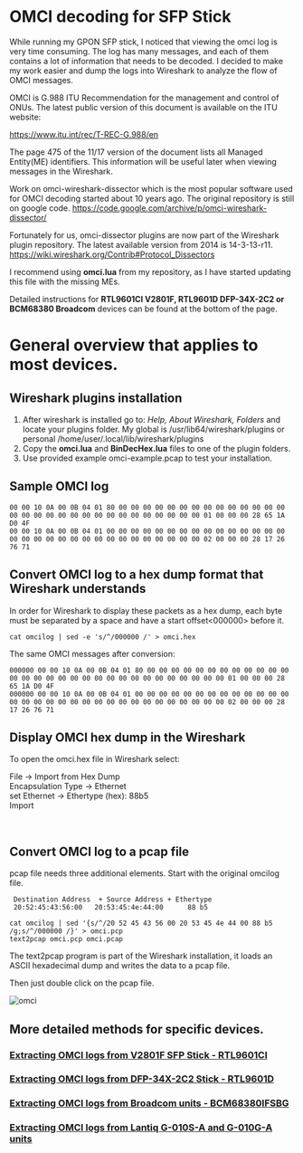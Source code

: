 # OMCI decoding for SFP Stick

While running my GPON SFP stick, I noticed that viewing the omci log is very time consuming. The log has many messages, and each of them contains a lot of information that needs to be decoded. I decided to make my work easier and dump the logs into Wireshark to analyze the flow of OMCI messages.

OMCI is G.988 ITU Recommendation for the management and control of ONUs. The latest public version of this document is available on the ITU website:

https://www.itu.int/rec/T-REC-G.988/en

The page 475 of the 11/17 version of the document lists all Managed Entity(ME) identifiers. This information will be useful later when viewing messages in the Wireshark.

Work on omci-wireshark-dissector which is the most popular software used for OMCI decoding started about 10 years ago. The original repository is still on google code.
https://code.google.com/archive/p/omci-wireshark-dissector/

Fortunately for us, omci-dissector plugins are now part of the Wireshark plugin repository. The latest available version from 2014 is 14-3-13-r11.
https://wiki.wireshark.org/Contrib#Protocol_Dissectors

I recommend using <b>omci.lua</b> from my repository, as I have started updating this file with the missing MEs. 

Detailed instructions for <b>RTL9601CI V2801F, RTL9601D DFP-34X-2C2 or BCM68380 Broadcom</b> devices can be found at the bottom of the page.



# General overview that applies to most devices.

## Wireshark plugins installation

1. After wireshark is installed go to: *Help, About Wireshark, Folders* and locate your plugins folder. My global is /usr/lib64/wireshark/plugins
or personal \/home/user/.local/lib/wireshark/plugins
2. Copy the **omci.lua** and **BinDecHex.lua** files to one of the plugin folders.
3. Use provided example omci-example.pcap to test your installation.

 


## Sample OMCI log   

```
00 00 10 0A 00 0B 04 01 80 00 00 00 00 00 00 00 00 00 00 00 00 00 00 00 00 00 00 00 00 00 00 00 00 00 00 00 00 00 00 01 00 00 00 28 65 1A D0 4F 
00 00 10 0A 00 0B 04 01 00 00 00 00 00 00 00 00 00 00 00 00 00 00 00 00 00 00 00 00 00 00 00 00 00 00 00 00 00 00 00 02 00 00 00 28 17 26 76 71
```
## Convert OMCI log to a hex dump format that Wireshark understands

In order for Wireshark to display these packets as a hex dump, each byte must be separated by a space and have a start offset<000000> before it.
```
cat omcilog | sed -e 's/^/000000 /' > omci.hex
```
  The same OMCI messages after conversion:   
  ```
  000000 00 00 10 0A 00 0B 04 01 80 00 00 00 00 00 00 00 00 00 00 00 00 00 00 00 00 00 00 00 00 00 00 00 00 00 00 00 00 00 00 01 00 00 00 28 65 1A D0 4F 
  000000 00 00 10 0A 00 0B 04 01 00 00 00 00 00 00 00 00 00 00 00 00 00 00 00 00 00 00 00 00 00 00 00 00 00 00 00 00 00 00 00 02 00 00 00 28 17 26 76 71
  ```  


<!-- Convert OMCI log to a format that Wireshark understands  

```
  cat omci.raw | sed '{s/.\{2\}/& /g;s/^/000000 /}' > omci.hex
  ```
  In order for Wireshark to display these packets, each byte must be separated by a space, and there must be a start offset<000000> in front of it.
   
  The same OMCI messages after conversion:   
  ```
  000000 00 00 10 0A 00 0B 04 01 80 00 00 00 00 00 00 00 00 00 00 00 00 00 00 00 00 00 00 00 00 00 00 00 00 00 00 00 00 00 00 01 00 00 00 28 65 1A D0 4F 
  000000 00 00 10 0A 00 0B 04 01 00 00 00 00 00 00 00 00 00 00 00 00 00 00 00 00 00 00 00 00 00 00 00 00 00 00 00 00 00 00 00 02 00 00 00 28 17 26 76 71
  ```  
  -->
  
  
  ## Display OMCI hex dump in the Wireshark
   
 To open the omci.hex file in Wireshark select:   
   
  File -> Import from Hex Dump   
  Encapsulation Type -> Ethernet   
  set Ethernet -> Ethertype (hex): 88b5   
  Import   
  
</br>

 ## Convert OMCI log to a pcap file 
 

   
 pcap file needs three additional elements. Start with the original omcilog file.
   
   ```
    Destination Address  + Source Address + Ethertype
    20:52:45:43:56:00   20:53:45:4e:44:00      88 b5   
   ```   
```   
cat omcilog | sed '{s/^/20 52 45 43 56 00 20 53 45 4e 44 00 88 b5 /g;s/^/000000 /}' > omci.pcp   
text2pcap omci.pcp omci.pcap
```   

The text2pcap program is part of the Wireshark installation, it loads an ASCII hexadecimal dump and writes the data to a pcap file.
</br>

Then just double click on the pcap file.
   

   ![omci](https://user-images.githubusercontent.com/52431348/163656575-4ce8717f-d7e7-40d1-89f3-710939222718.png)



## More detailed methods for specific devices.
   
### [Extracting OMCI logs from V2801F SFP Stick - RTL9601CI](https://github.com/tdmadam/OMCI-for-SFP-Stick/blob/main/modules/V2801F.md) 

### [Extracting OMCI logs from DFP-34X-2C2 Stick - RTL9601D](https://github.com/tdmadam/OMCI-for-SFP-Stick/blob/main/modules/DFP34X.md)  

### [Extracting OMCI logs from Broadcom units - BCM68380IFSBG](https://github.com/tdmadam/OMCI-for-SFP-Stick/blob/main/modules/BCM68380.md)

### [Extracting OMCI logs from Lantiq G-010S-A and G-010G-A units](https://github.com/tdmadam/OMCI-for-SFP-Stick/blob/main/modules/G010SA.md) 
   

